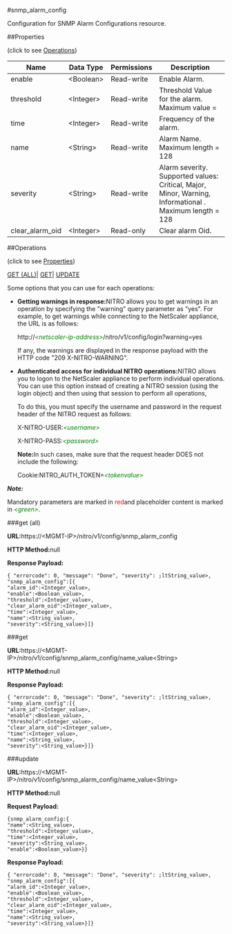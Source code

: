 #snmp_alarm_config

Configuration for SNMP Alarm Configurations resource.


##Properties 
<span>(click to see [Operations](#opera))</span>


<table><thead><tr><th>Name</th><th>Data Type</th><th>Permissions</th><th>Description</th></tr></thead><tbody><tr><td>enable</td><td>&lt;Boolean></td><td>Read-write</td><td>Enable Alarm.</td></tr><tr><td>threshold</td><td>&lt;Integer></td><td>Read-write</td><td>Threshold Value for the alarm.<br>Maximum value =</td></tr><tr><td>time</td><td>&lt;Integer></td><td>Read-write</td><td>Frequency of the alarm.</td></tr><tr><td>name</td><td>&lt;String></td><td>Read-write</td><td>Alarm Name.<br>Maximum length = 128</td></tr><tr><td>severity</td><td>&lt;String></td><td>Read-write</td><td>Alarm severity. Supported values: Critical, Major, Minor, Warning, Informational .<br>Maximum length = 128</td></tr><tr><td>clear_alarm_oid</td><td>&lt;Integer></td><td>Read-only</td><td>Clear alarm Oid.</td></tr></tbody></table>
##Operations 
<span>(click to see [Properties](#prope))</span>


[GET (ALL)](#get-)| [GET]()| [UPDATE](#u)


Some options that you can use for each operations:
<ul><li><p><b>Getting warnings in response:</b>NITRO allows you to get warnings in an operation by specifying the "warning" query parameter as "yes". For example, to get warnings while connecting to the NetScaler appliance, the URL is as follows:</p><p>http://<span style="color:green;font-style:italic;">&lt;netscaler-ip-address&gt;</span>/nitro/v1/config/login?warning=yes</p><p>If any, the warnings are displayed in the response payload with the HTTP code "209 X-NITRO-WARNING".</p></li><li><p><b>Authenticated access for individual NITRO operations:</b>NITRO allows you to logon to the NetScaler appliance to perform individual operations. You can use this option instead of creating a NITRO session (using the login object) and then using that session to perform all operations,</p><p>To do this, you must specify the username and password in the request header of the NITRO request as follows:</p><p>X-NITRO-USER:<span style="color:green;font-style:italic;">&lt;username&gt;</span></p><p>X-NITRO-PASS:<span style="color:green;font-style:italic;">&lt;password&gt;</span></p><p><b>Note:</b>In such cases, make sure that the request header DOES not include the following:</p><p>Cookie:NITRO_AUTH_TOKEN=<span style="color:green;font-style:italic;">&lt;tokenvalue&gt;</span></p></li></ul>



***Note:*** 
Mandatory parameters are marked in <span style="color:#FF0000;">red</span>and placeholder content is marked in <span style="color:green;font-style:italic">&lt;green&gt;</span>.

###get (all)



<b>URL:</b>https://&lt;MGMT-IP&gt;/nitro/v1/config/snmp_alarm_config
<b>HTTP Method:</b>null
<b>Response Payload: </b>```{ "errorcode": 0, "message": "Done", "severity": ;ltString_value>, "snmp_alarm_config":[{"alarm_id":<Integer_value>,"enable":<Boolean_value>,"threshold":<Integer_value>,"clear_alarm_oid":<Integer_value>,"time":<Integer_value>,"name":<String_value>,"severity":<String_value>}]}```



###get



<b>URL:</b>https://&lt;MGMT-IP&gt;/nitro/v1/config/snmp_alarm_config/name_value&lt;String&gt;
<b>HTTP Method:</b>null
<b>Response Payload: </b>```{ "errorcode": 0, "message": "Done", "severity": ;ltString_value>, "snmp_alarm_config":[{"alarm_id":<Integer_value>,"enable":<Boolean_value>,"threshold":<Integer_value>,"clear_alarm_oid":<Integer_value>,"time":<Integer_value>,"name":<String_value>,"severity":<String_value>}]}```



###update



<b>URL:</b>https://&lt;MGMT-IP&gt;/nitro/v1/config/snmp_alarm_config/name_value&lt;String&gt;
<b>HTTP Method:</b>null
<b>Request Payload: </b>```{snmp_alarm_config:{"name":<String_value>,"threshold":<Integer_value>,"time":<Integer_value>,"severity":<String_value>,"enable":<Boolean_value>}}```
<b>Response Payload: </b>```{ "errorcode": 0, "message": "Done", "severity": ;ltString_value>, "snmp_alarm_config":[{"alarm_id":<Integer_value>,"enable":<Boolean_value>,"threshold":<Integer_value>,"clear_alarm_oid":<Integer_value>,"time":<Integer_value>,"name":<String_value>,"severity":<String_value>}]}```



